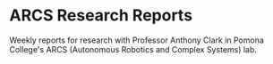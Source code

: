 # ARCS Research Reports

Weekly reports for research with Professor Anthony Clark in Pomona College's ARCS (Autonomous Robotics and Complex Systems) lab.
